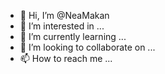 - 👋 Hi, I’m @NeaMakan
- 👀 I’m interested in ...
- 🌱 I’m currently learning ...
- 💞️ I’m looking to collaborate on ...
- 📫 How to reach me ...

<!---
NeaMakan/NeaMakan is a ✨ special ✨ repository because its `README.md` (this file) appears on your GitHub profile.
You can click the Preview link to take a look at your changes.
--->
